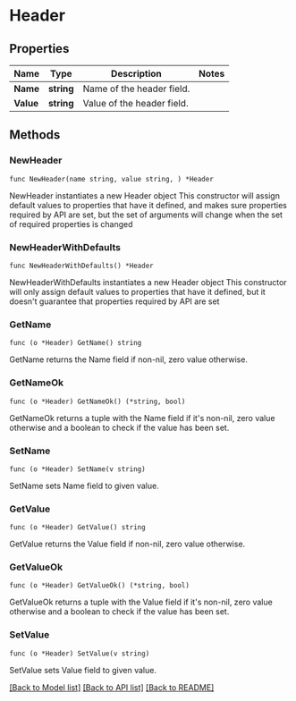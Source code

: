 # Header

## Properties

Name | Type | Description | Notes
------------ | ------------- | ------------- | -------------
**Name** | **string** | Name of the header field. | 
**Value** | **string** | Value of the header field. | 

## Methods

### NewHeader

`func NewHeader(name string, value string, ) *Header`

NewHeader instantiates a new Header object
This constructor will assign default values to properties that have it defined,
and makes sure properties required by API are set, but the set of arguments
will change when the set of required properties is changed

### NewHeaderWithDefaults

`func NewHeaderWithDefaults() *Header`

NewHeaderWithDefaults instantiates a new Header object
This constructor will only assign default values to properties that have it defined,
but it doesn't guarantee that properties required by API are set

### GetName

`func (o *Header) GetName() string`

GetName returns the Name field if non-nil, zero value otherwise.

### GetNameOk

`func (o *Header) GetNameOk() (*string, bool)`

GetNameOk returns a tuple with the Name field if it's non-nil, zero value otherwise
and a boolean to check if the value has been set.

### SetName

`func (o *Header) SetName(v string)`

SetName sets Name field to given value.


### GetValue

`func (o *Header) GetValue() string`

GetValue returns the Value field if non-nil, zero value otherwise.

### GetValueOk

`func (o *Header) GetValueOk() (*string, bool)`

GetValueOk returns a tuple with the Value field if it's non-nil, zero value otherwise
and a boolean to check if the value has been set.

### SetValue

`func (o *Header) SetValue(v string)`

SetValue sets Value field to given value.



[[Back to Model list]](../README.md#documentation-for-models) [[Back to API list]](../README.md#documentation-for-api-endpoints) [[Back to README]](../README.md)


